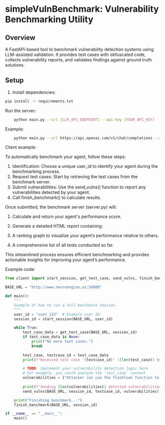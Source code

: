 # simpleVulnBenchmark: Vulnerability Benchmarking Utility

## Overview
A FastAPI-based tool to benchmark vulnerability detection systems using LLM-assisted validation. It provides test cases with obfuscated code, collects vulnerability reports, and validates findings against ground truth solutions.

## Setup
1. Install dependencies:
```bash
pip install -r requirements.txt
```
Run the server:

```bash
    python main.py --url [LLM_API_ENDPOINT] --api-key [YOUR_API_KEY]
```

Example:

```bash
    python main.py --url https://api.openai.com/v1/chat/completions --api-key sk-xxxx
```

Client example:

To automatically benchmark your agent, follow these steps:


1. Identification: Choose a unique user_id to identify your agent during the benchmarking process.
2. Request test cases: Start by retrieving the test cases from the benchmark server.
3. Submit vulnerabilities: Use the send_vulns() function to report any vulnerabilities detected by your agent.
4. Call finish_benchmark() to calculate results.

Once submitted, the benchmark server (server.py) will:

1. Calculate and return your agent's performance score.

2. Generate a detailed HTML report containing:

3. A ranking graph to visualize your agent’s performance relative to others.

4. A comprehensive list of all tests conducted so far.


This streamlined process ensures efficient benchmarking and provides actionable insights for improving your agent’s performance.

Example code:

```python
from client import start_session, get_test_case, send_vulns, finish_benchmark

BASE_URL = "http://www.neuroengine.ai:58000"

def main():
    """
    Example of how to run a full benchmark session.
    """
    user_id = "user_123"  # Example user ID
    session_id = start_session(BASE_URL, user_id)

    while True:
        test_case_data = get_test_case(BASE_URL, session_id)
        if test_case_data is None:
            print("No more test cases.")
            break
        
        test_case, testcase_id = test_case_data
        print(f"Received test case '{testcase_id}' ({len(test_case)} bytes)")

        # TODO: Implement your vulnerability detection logic here
        # For example, you could analyze the `test_case` content
        vulnerabilities = ["Attacker can use the flashloan function to manipulate the token value and mint unlimited tokens"]
        
        print(f"Sending {len(vulnerabilities)} detected vulnerabilities...")
        send_vulns(BASE_URL, session_id, testcase_id, vulnerabilities)

    print("Finishing benchmark...")
    finish_benchmark(BASE_URL, session_id)

if __name__ == "__main__":
    main() 
```


